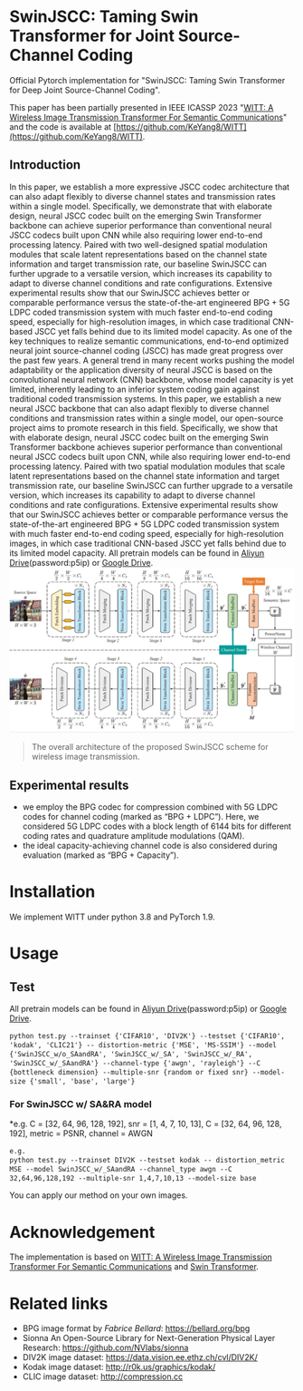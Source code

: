 # SwinJSCC: Taming Swin Transformer for Joint Source-Channel Coding

Official Pytorch implementation for "SwinJSCC: Taming Swin Transformer for Deep Joint Source-Channel Coding".

This paper has been partially presented in IEEE ICASSP 2023 "[WITT: A Wireless Image Transmission Transformer For Semantic Communications](https://arxiv.org/abs/2211.00937)" and the code is available at [https://github.com/KeYang8/WITT](https://github.com/KeYang8/WITT).

## Introduction
In this paper, we establish a more expressive JSCC codec architecture that can also adapt flexibly to diverse channel states and transmission rates within a single model. Specifically, we demonstrate that with elaborate design, neural JSCC codec built on the emerging Swin Transformer backbone can achieve superior performance than conventional neural JSCC codecs built upon CNN while also requiring lower end-to-end processing latency. Paired with two well-designed spatial modulation modules that scale latent representations based on the channel state information and target transmission rate, our baseline SwinJSCC can further upgrade to a versatile version, which increases its capability to adapt to diverse channel conditions and rate configurations. Extensive experimental results show that our SwinJSCC achieves better or comparable performance versus the state-of-the-art engineered BPG + 5G LDPC coded transmission system with much faster end-to-end coding speed, especially for high-resolution images, in which case traditional CNN-based JSCC yet falls behind due to its limited model capacity. 
As one of the key techniques to realize semantic communications, end-to-end optimized neural joint source-channel coding (JSCC) has made great progress over the past few years. A general trend in many recent works pushing the model adaptability or the application diversity of neural JSCC is based on the convolutional neural network (CNN) backbone, whose model capacity is yet limited, inherently leading to an inferior system coding gain against traditional coded transmission systems. In this paper, we establish a new neural JSCC backbone that can also adapt flexibly to diverse channel conditions and transmission rates within a single model, our open-source project aims to promote research in this field. Specifically, we show that with elaborate design, neural JSCC codec built on the emerging Swin Transformer backbone achieves superior performance than conventional neural JSCC codecs built upon CNN, while also requiring lower end-to-end processing latency. Paired with two spatial modulation modules that scale latent representations based on the channel state information and target transmission rate, our baseline SwinJSCC can further upgrade to a versatile version, which increases its capability to adapt to diverse channel conditions and rate configurations. Extensive experimental results show that our SwinJSCC achieves better or comparable
performance versus the state-of-the-art engineered BPG + 5G LDPC coded transmission system with much faster end-to-end coding speed, especially for high-resolution images, in which case traditional CNN-based JSCC yet falls behind due to its limited model capacity. All pretrain models can be found in [Aliyun Drive](https://www.aliyundrive.com/s/AFu5fZMjgCL)(password:p5ip) or [Google Drive](https://drive.google.com/drive/folders/1_EouRY4yYvMCtamX2ReBzEd5YBQbyesc?usp=drive_link).
![ ](overview.png)
>  The overall architecture of the proposed SwinJSCC scheme for wireless image transmission.

## Experimental results

* we employ the BPG codec for compression combined with 5G LDPC codes for channel coding (marked as “BPG + LDPC”). Here, we considered 5G LDPC codes with a block length of 6144 bits for different coding rates and quadrature amplitude modulations (QAM).
* the ideal capacity-achieving channel code is also considered during evaluation (marked as “BPG + Capacity”).


# Installation
We implement WITT under python 3.8 and PyTorch 1.9. 


# Usage

## Test
All pretrain models can be found in [Aliyun Drive](https://www.aliyundrive.com/s/AFu5fZMjgCL)(password:p5ip) or [Google Drive](https://drive.google.com/drive/folders/1_EouRY4yYvMCtamX2ReBzEd5YBQbyesc?usp=drive_link).

```
python test.py --trainset {'CIFAR10', 'DIV2K'} --testset {'CIFAR10', 'kodak', 'CLIC21'} -- distortion-metric {'MSE', 'MS-SSIM'} --model {'SwinJSCC_w/o_SAandRA', 'SwinJSCC_w/_SA', 'SwinJSCC_w/_RA', 'SwinJSCC_w/_SAandRA'} --channel-type {'awgn', 'rayleigh'} --C {bottleneck dimension} --multiple-snr {random or fixed snr} --model-size {'small', 'base', 'large'}
```

### For SwinJSCC w/ SA&RA model 

*e.g. C = [32, 64, 96, 128, 192], snr = [1, 4, 7, 10, 13], C = [32, 64, 96, 128, 192], metric = PSNR, channel = AWGN

```
e.g.
python test.py --trainset DIV2K --testset kodak -- distortion_metric MSE --model SwinJSCC_w/_SAandRA --channel_type awgn --C 32,64,96,128,192 --multiple-snr 1,4,7,10,13 --model-size base
```

You can apply our method on your own images.


# Acknowledgement
The implementation is based on [WITT: A Wireless Image Transmission Transformer For Semantic Communications](https://arxiv.org/abs/2211.00937) and [Swin Transformer](https://github.com/microsoft/Swin-Transformer).

# Related links
* BPG image format by _Fabrice Bellard_: https://bellard.org/bpg
* Sionna An Open-Source Library for Next-Generation Physical Layer Research: https://github.com/NVlabs/sionna
* DIV2K image dataset: https://data.vision.ee.ethz.ch/cvl/DIV2K/
* Kodak image dataset: http://r0k.us/graphics/kodak/
* CLIC image dataset:  http://compression.cc

